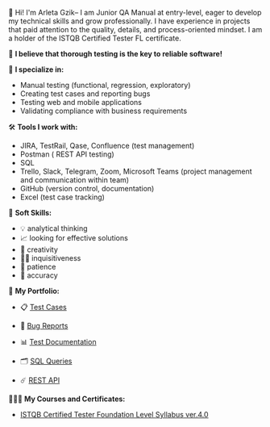 👋 Hi! I'm Arleta Gzik– I am Junior QA Manual at entry-level, eager to develop my technical skills and grow professionally. I have experience in projects that paid attention to the quality, details, and process-oriented mindset. I am a holder of the ISTQB Certified Tester FL certificate.    

🚀 **I believe that thorough testing is the key to reliable software!** 

💼 **I specialize in:** 
- Manual testing (functional, regression, exploratory)
- Creating test cases and reporting bugs
- Testing web and mobile applications
- Validating compliance with business requirements

🛠️ **Tools I work with:** 
- JIRA, TestRail, Qase, Confluence (test management)
- Postman ( REST API testing)
- SQL
- Trello, Slack, Telegram, Zoom, Microsoft Teams (project management and communication within team)
- GitHub (version control, documentation)
- Excel (test case tracking)
  
🧠 **Soft Skills:**  

- 💡 analytical thinking  
- 📈 looking for effective solutions  
- 🎨 creativity  
- 🕵️‍♀️ inquisitiveness  
- 🗿 patience  
- 🔎 accuracy  

📂 **My Portfolio:** 

- 📋 [Test Cases](https://drive.google.com/drive/folders/1V4ZmBqiYVvE8XdFyDmCrc6i-5h_wd6vO?usp=sharing)  

- 🐛 [Bug Reports](https://drive.google.com/drive/folders/1ENhBqoVO_35Vk-lBRQA7GJJ3Kmo6SAXT?usp=sharing)

- 📊 [Test Documentation](https://drive.google.com/drive/folders/1PIiBblpPDtMKFnaNV0qhASSZn_oTIAoj?usp=sharing)  

- 🗂️ [SQL Queries](./SQL)

- ☄️ [REST API](./Postman)

👩🏻‍🎓 **My Courses and Certificates:** 

- [ISTQB Certified Tester Foundation Level Syllabus ver.4.0](https://drive.google.com/file/d/1AhcRM5SgD-3cYsA_0wwX7fHEumS8x09E/view?usp=sharing)

 
